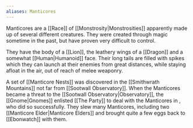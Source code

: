 ```yaml
---
aliases: Manticores
---
```

Manticores are a [[Race]] of [[Monstrosity|Monstrosities]] apparently made up of several different creatures. They were created through magic sometime in the past, but have proven very difficult to control.

They have the body of a [[Lion]], the leathery wings of a [[Dragon]] and a somewhat [[Human|Humanoid]] face. Their long tails are filled with spikes which they can launch at their enemies from great distances, while staying afloat in the air, out of reach of melee weaponry.

A set of [[Manticore Nests]] was discovered in the [[Smithwrath Mountains]] not far from [[Sootwall Observatory]]. When the Manticores became a threat to the [[Sootwall Observatory|Observatory]], the [[Gnome|Gnomes]] enlisted [[The Party]] to deal with the Manticores in , who did so successfully. They slew many Manticores, including two [[Manticore Elder|Manticore Elders]] and brought quite a few eggs back to [[Ebonwatch]] with them.